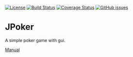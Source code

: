 [![License](http://img.shields.io/:license-gpl3-blue.svg)](http://www.gnu.org/licenses/gpl-3.0.html)
[![Build Status](https://travis-ci.org/dperezcabrera/jpoker.svg?branch=master)](https://travis-ci.org/dperezcabrera/jpoker)
[![Coverage Status](https://coveralls.io/repos/github/dperezcabrera/jpoker/badge.svg?branch=master)](https://coveralls.io/github/dperezcabrera/jpoker?branch=master)
[![GitHub issues](https://img.shields.io/github/issues-raw/dperezcabrera/jpoker.svg?maxAge=2592000)](https://github.com/dperezcabrera/jpoker/issues)

# JPoker

A simple poker game with gui.

[Manual](http://www.javahispano.org/portada/2015/2/2/nuevo-tutorial-desarrollando-con-java-8.html)
